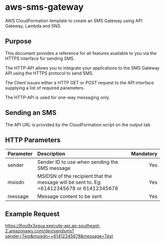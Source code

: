 # aws-sms-gateway
AWS CloudFormation template to create an SMS Gateway using API Gateway, Lambda and SNS

## Purpose

This document provides a reference for all features available to you via the HTTPS interface for sending SMS.

The HTTP-API allows you to integrate your applications to the SMS Gateway API using the HTTPS protocol to send SMS.

The Client issues either a HTTP GET or POST request to the API interface supplying a list of required parameters.

The HTTP-API is used for one-way messaging only.

## Sending an SMS

The API URL is provided by the CloudFormation script on the output tab

## HTTP Parameters

| Parameter        | Description           | Mandatory  |
| ------------- |:-------------| -----:|
| sender      | Sender ID to use when sending the SMS message | Yes |
| msisdn      | MSIDSN of the recipient that the message will be sent to. Eg: +61412345678 or 61412345678      |   Yes |
| message | Message content to be sent      |    Yes |

## Example Request

https://6ou9x3xgua.execute-api.ap-southeast-2.amazonaws.com/dev/sendsms?sender=Test&msisdn=+61412345678&message=Test